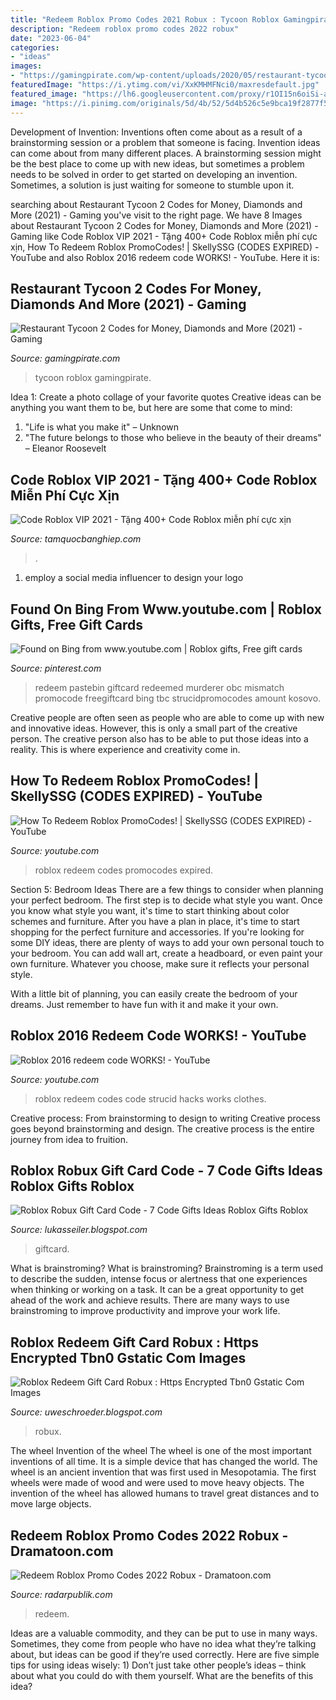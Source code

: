 ```yaml
---
title: "Redeem Roblox Promo Codes 2021 Robux : Tycoon Roblox Gamingpirate"
description: "Redeem roblox promo codes 2022 robux"
date: "2023-06-04"
categories:
- "ideas"
images:
- "https://gamingpirate.com/wp-content/uploads/2020/05/restaurant-tycoon-2-codes1-1435955658-1024x493.png"
featuredImage: "https://i.ytimg.com/vi/XxKMHMFNci0/maxresdefault.jpg"
featured_image: "https://lh6.googleusercontent.com/proxy/r1OI15n6oiSi-aWg3WysbbJQW-F6xEFZSuAOiUu2e3B7qyYuoXxe4PfnfsAOtE76tQxM547uGJiEMmNSNbSBHoDV5DoBSXwMRuc1rxUJEji2NchwAVF0a6qdrfOBddYG1L8-DLw6YI4uKA=w1200-h630-p-k-no-nu"
image: "https://i.pinimg.com/originals/5d/4b/52/5d4b526c5e9bca19f2877f5817a1c166.jpg"
---
```



Development of Invention: Inventions often come about as a result of a brainstorming session or a problem that someone is facing.
Invention ideas can come about from many different places. A brainstorming session might be the best place to come up with new ideas, but sometimes a problem needs to be solved in order to get started on developing an invention. Sometimes, a solution is just waiting for someone to stumble upon it.

	

		
searching about Restaurant Tycoon 2 Codes for Money, Diamonds and More (2021) - Gaming you've visit to the right page. We have 8 Images about Restaurant Tycoon 2 Codes for Money, Diamonds and More (2021) - Gaming like Code Roblox VIP 2021 - Tặng 400+ Code Roblox miễn phí cực xịn, How To Redeem Roblox PromoCodes! | SkellySSG (CODES EXPIRED) - YouTube and also Roblox 2016 redeem code WORKS! - YouTube. Here it is:
		
    
## Restaurant Tycoon 2 Codes For Money, Diamonds And More (2021) - Gaming

<img loading=lazy src="https://gamingpirate.com/wp-content/uploads/2020/05/restaurant-tycoon-2-codes1-1435955658-1024x493.png" onerror="this.onerror=null;this.src='https://tse4.mm.bing.net/th?id=OIP.pi2Ic3119nNlfZT-zlRkqwHaDk&amp;pid=15.1';" alt="Restaurant Tycoon 2 Codes for Money, Diamonds and More (2021) - Gaming">

_Source: gamingpirate.com_

>tycoon roblox gamingpirate. 

	

Idea 1: Create a photo collage of your favorite quotes
Creative ideas can be anything you want them to be, but here are some that come to mind: 

1. "Life is what you make it" – Unknown
2. "The future belongs to those who believe in the beauty of their dreams" – Eleanor Roosevelt

    
## Code Roblox VIP 2021 - Tặng 400+ Code Roblox Miễn Phí Cực Xịn

<img loading=lazy src="https://tamquocbanghiep.com/wp-content/uploads/2020/08/code-roblox.jpg" onerror="this.onerror=null;this.src='https://tse4.mm.bing.net/th?id=OIP.LVObDISv5L3BoXKJUbODygHaEK&amp;pid=15.1';" alt="Code Roblox VIP 2021 - Tặng 400+ Code Roblox miễn phí cực xịn">

_Source: tamquocbanghiep.com_

>. 

	

1. employ a social media influencer to design your logo 

    
## Found On Bing From Www.youtube.com | Roblox Gifts, Free Gift Cards

<img loading=lazy src="https://i.pinimg.com/736x/b9/d5/ee/b9d5ee8180e5d558b622a4181ee68fc5--gift-cards-stuff-to-buy.jpg" onerror="this.onerror=null;this.src='https://tse4.mm.bing.net/th?id=OIP.SKgLSKMQmHx7xXnKvyoYqQHaEK&amp;pid=15.1';" alt="Found on Bing from www.youtube.com | Roblox gifts, Free gift cards">

_Source: pinterest.com_

>redeem pastebin giftcard redeemed murderer obc mismatch promocode freegiftcard bing tbc strucidpromocodes amount kosovo. 

	

Creative people are often seen as people who are able to come up with new and innovative ideas. However, this is only a small part of the creative person. The creative person also has to be able to put those ideas into a reality. This is where experience and creativity come in.

    
## How To Redeem Roblox PromoCodes! | SkellySSG (CODES EXPIRED) - YouTube

<img loading=lazy src="https://i.ytimg.com/vi/XxKMHMFNci0/maxresdefault.jpg" onerror="this.onerror=null;this.src='https://tse4.mm.bing.net/th?id=OIP.Ks1tjscKbeYJ9_ShrioLZQHaEK&amp;pid=15.1';" alt="How To Redeem Roblox PromoCodes! | SkellySSG (CODES EXPIRED) - YouTube">

_Source: youtube.com_

>roblox redeem codes promocodes expired. 

	

Section 5: Bedroom Ideas
There are a few things to consider when planning your perfect bedroom. The first step is to decide what style you want. Once you know what style you want, it's time to start thinking about color schemes and furniture. After you have a plan in place, it's time to start shopping for the perfect furniture and accessories.
If you're looking for some DIY ideas, there are plenty of ways to add your own personal touch to your bedroom. You can add wall art, create a headboard, or even paint your own furniture. Whatever you choose, make sure it reflects your personal style.

With a little bit of planning, you can easily create the bedroom of your dreams. Just remember to have fun with it and make it your own.

    
## Roblox 2016 Redeem Code WORKS! - YouTube

<img loading=lazy src="https://i.ytimg.com/vi/HyaXJzHLwQs/maxresdefault.jpg" onerror="this.onerror=null;this.src='https://tse4.mm.bing.net/th?id=OIP.OE2xEhRRVh-GV8cta9qNvgHaEK&amp;pid=15.1';" alt="Roblox 2016 redeem code WORKS! - YouTube">

_Source: youtube.com_

>roblox redeem codes code strucid hacks works clothes. 

	

Creative process: From brainstorming to design to writing
Creative process goes beyond brainstorming and design. The creative process is the entire journey from idea to fruition.

    
## Roblox Robux Gift Card Code - 7 Code Gifts Ideas Roblox Gifts Roblox

<img loading=lazy src="https://lh6.googleusercontent.com/proxy/r1OI15n6oiSi-aWg3WysbbJQW-F6xEFZSuAOiUu2e3B7qyYuoXxe4PfnfsAOtE76tQxM547uGJiEMmNSNbSBHoDV5DoBSXwMRuc1rxUJEji2NchwAVF0a6qdrfOBddYG1L8-DLw6YI4uKA=w1200-h630-p-k-no-nu" onerror="this.onerror=null;this.src='https://tse3.mm.bing.net/th?id=OIP.KOw2R9vnPKwo2lgpnqh_DgHaD4&amp;pid=15.1';" alt="Roblox Robux Gift Card Code - 7 Code Gifts Ideas Roblox Gifts Roblox">

_Source: lukasseiler.blogspot.com_

>giftcard. 

	

What is brainstroming?
What is brainstroming? Brainstroming is a term used to describe the sudden, intense focus or alertness that one experiences when thinking or working on a task. It can be a great opportunity to get ahead of the work and achieve results. There are many ways to use brainstroming to improve productivity and improve your work life.

    
## Roblox Redeem Gift Card Robux : Https Encrypted Tbn0 Gstatic Com Images

<img loading=lazy src="https://lh3.googleusercontent.com/proxy/ptlKpMwCWJsBjbbqWhMt14-r8mE6Wjp-QtlkNH1Gc8BH1OIpinZUyc-tSQSDf1Qbq-4DWV1BOH7asDFNim1iWXqu_8jRRsXMWRqAiClTxrTLlnnI6kvZEk5igDCWuK0=w1200-h630-p-k-no-nu" onerror="this.onerror=null;this.src='https://tse3.mm.bing.net/th?id=OIP.pBXzl6ihQwHDYiCDJl5ySAHaD4&amp;pid=15.1';" alt="Roblox Redeem Gift Card Robux : Https Encrypted Tbn0 Gstatic Com Images">

_Source: uweschroeder.blogspot.com_

>robux. 

	

The wheel
Invention of the wheel
The wheel is one of the most important inventions of all time. It is a simple device that has changed the world. The wheel is an ancient invention that was first used in Mesopotamia. The first wheels were made of wood and were used to move heavy objects. The invention of the wheel has allowed humans to travel great distances and to move large objects.

    
## Redeem Roblox Promo Codes 2022 Robux - Dramatoon.com

<img loading=lazy src="https://i.pinimg.com/originals/5d/4b/52/5d4b526c5e9bca19f2877f5817a1c166.jpg" onerror="this.onerror=null;this.src='https://tse2.mm.bing.net/th?id=OIP.8d36GqHOjv3htN497refaQHaLH&amp;pid=15.1';" alt="Redeem Roblox Promo Codes 2022 Robux - Dramatoon.com">

_Source: radarpublik.com_

>redeem. 

	

Ideas are a valuable commodity, and they can be put to use in many ways. Sometimes, they come from people who have no idea what they’re talking about, but ideas can be good if they’re used correctly. Here are five simple tips for using ideas wisely: 1) Don’t just take other people’s ideas – think about what you could do with them yourself. What are the benefits of this idea?

